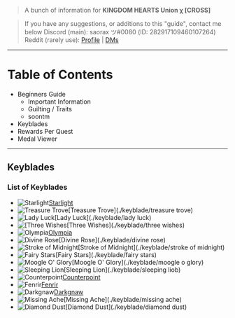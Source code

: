 <title>KHUx Stuff</title>

>A bunch of information for **KINGDOM HEARTS Union χ [CROSS]**

>If you have any suggestions, or additions to this "guide", contact me below
>Discord (main): saorax ツ#0080 (ID: 282917109460107264)
>Reddit (rarely use): [Profile](http://www.reddit.com/user/saorax) | [DMs](https://www.reddit.com/message/compose/?to=saorax)

---

# Table of Contents
- Beginners Guide
  - Important Information
  - Guilting / Traits
  - soontm
- Keyblades
- Rewards Per Quest
- Medal Viewer

---


## Keyblades

### List of Keyblades
- ![](http://saorax.me/khux/images/starlight%20icon.png "Starlight")[Starlight](./keyblade/starlight)
- ![](http://saorax.me/khux/images/treasure%20trove%20icon.png "Treasure Trove")[Treasure Trove](./keyblade/treasure trove)
- ![](http://saorax.me/khux/images/lady%20luck%20icon.png "Lady Luck")[Lady Luck](./keyblade/lady luck)
- ![](http://saorax.me/khux/images/three%20wishes%20icon.png "[Three Wishes")[Three Wishes](./keyblade/three wishes)
- ![](http://saorax.me/khux/images/olympia%20icon.png "Olympia")[Olympia](./keyblade/olympia)
- ![](http://saorax.me/khux/images/divine%20rose%20icon.png "Divine Rose")[Divine Rose](./keyblade/divine rose)
- ![](http://saorax.me/khux/images/som%20icon.png "Stroke of Midnight")[Stroke of Midnight](./keyblade/stroke of midnight)
- ![](http://saorax.me/khux/images/fairy%20stars%20icon.png "Fairy Stars")[Fairy Stars](./keyblade/fairy stars)
- ![](http://saorax.me/khux/images/mog%20icon.png "Moogle O' Glory")[Moogle O' Glory](./keyblade/moogle o glory)
- ![](http://saorax.me/khux/images/sleeping%20lion%20icon.png "Sleeping Lion")[Sleeping Lion](./keyblade/sleeping liob)
- ![](http://saorax.me/khux/images/counterpoint%20icon.png "Counterpoint")[Counterpoint](./keyblade/counterpoint)
- ![](http://saorax.me/khux/images/fenrir%20icon.png "Fenrir")[Fenrir](./keyblade/femrir)
- ![](http://saorax.me/khux/images/darkgnaw%20icon.png "Darkgnaw")[Darkgnaw](./keyblade/darkgmaw)
- ![](http://saorax.me/khux/images/missing%20ache%20icon.png "Missing Ache")[Missing Ache](./keyblade/missing ache)
- ![](http://saorax.me/khux/images/diamond%20dust%20icon.png "Diamond Dust")[Diamond Dust](./keyblade/diamond dust)
